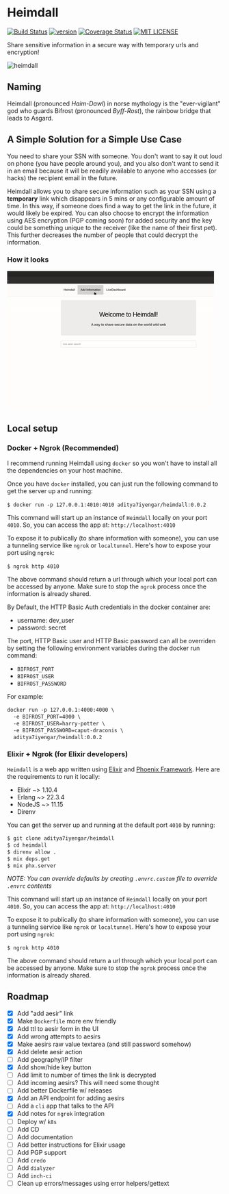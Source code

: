 # Heimdall

[![Build Status](https://github.com/aditya7iyengar/heimdall/workflows/Heimdall%20CI/badge.svg?branch=develop)](https://github.com/aditya7iyengar/heimdall/actions?query=workflow%3A%22Heimdall+CI%22)
[![version](https://img.shields.io/badge/version-0.0.2-blue)](https://github.com/aditya7iyengar/heimdall/releases/tag/0.0.2)
[![Coverage Status](https://coveralls.io/repos/github/aditya7iyengar/heimdall/badge.svg?t=1Bje2f&branch=develop)](https://coveralls.io/github/aditya7iyengar/heimdall?branch=develop)
[![MIT LICENSE](https://img.shields.io/badge/license-MIT-blueviolet.svg)](https://github.com/aditya7iyengar/heimdall/blob/develop/LICENSE)


Share sensitive information in a secure way with temporary urls and encryption!

![heimdall](https://media4.giphy.com/media/xE1QISPzqbUek/giphy.gif)

## Naming

Heimdall (pronounced _Haim-Dawl_) in norse mythology is the "ever-vigilant" god
who guards Bifrost (pronounced _Byff-Rost_), the rainbow bridge that leads to
Asgard.

## A Simple Solution for a Simple Use Case

You need to share your SSN with someone. You don't want to say it out loud
on phone (you have people around you), and you also don't want to send it in an
email because it will be readily available to anyone who accesses (or hacks)
the recipient email in the future.

Heimdall allows you to share secure information such as your SSN using a
__temporary__ link which disappears in 5 mins or any configurable amount of
time. In this way, if someone does find a way to get the link in the future, it
would likely be expired. You can also choose to encrypt the information using
AES encryption (PGP coming soon) for added security and the key could be
something unique to the receiver (like the name of their first pet). This
further decreases the number of people that could decrypt the information.

### How it looks

![demo](images/demo.gif)

## Local setup

### Docker + Ngrok (Recommended)

I recommend running Heimdall using `docker` so you won't have to install all the
dependencies on your host machine.

Once you have `docker` installed, you can just run the following command to
get the server up and running:

`$ docker run -p 127.0.0.1:4010:4010 aditya7iyengar/heimdall:0.0.2`

This command will start up an instance of `Heimdall` locally on your port
`4010`. So, you can access the app at: `http://localhost:4010`

To expose it to publically (to share information with someone), you can use
a tunneling service like `ngrok` or `localtunnel`. Here's how to expose your
port using `ngrok`:

`$ ngrok http 4010`

The above command should return a url through which your local port can be
accessed by anyone. Make sure to stop the `ngrok` process once the information
is already shared.

By Default, the HTTP Basic Auth credentials in the docker container are:

- username: dev_user
- password: secret

The port, HTTP Basic user and HTTP Basic password can all be overriden by
setting the following environment variables during the docker run command:

- `BIFROST_PORT`
- `BIFROST_USER`
- `BIFROST_PASSWORD`

For example:

```
docker run -p 127.0.0.1:4000:4000 \
  -e BIFROST_PORT=4000 \
  -e BIFROST_USER=harry-potter \
  -e BIFROST_PASSWORD=caput-draconis \
  aditya7iyengar/heimdall:0.0.2
```


### Elixir + Ngrok (for Elixir developers)

`Heimdall` is a web app written using [Elixir](https://elixir-lang.org/) and
[Phoenix Framework](phoenixframework.org). Here are the requirements to run it
locally:

- Elixir ~> 1.10.4
- Erlang ~> 22.3.4
- NodeJS ~> 11.15
- Direnv

You can get the server up and running at the default port `4010` by running:

```
$ git clone aditya7iyengar/heimdall
$ cd heimdall
$ direnv allow .
$ mix deps.get
$ mix phx.server
```

_NOTE: You can override defaults by creating `.envrc.custom` file to override
`.envrc` contents_

This command will start up an instance of `Heimdall` locally on your port
`4010`. So, you can access the app at: `http://localhost:4010`

To expose it to publically (to share information with someone), you can use
a tunneling service like `ngrok` or `localtunnel`. Here's how to expose your
port using `ngrok`:

`$ ngrok http 4010`

The above command should return a url through which your local port can be
accessed by anyone. Make sure to stop the `ngrok` process once the information
is already shared.


## Roadmap

- [X] Add "add aesir" link
- [X] Make `Dockerfile` more env friendly
- [X] Add ttl to aesir form in the UI
- [X] Add wrong attempts to aesirs
- [X] Make aesirs raw value textarea (and still password somehow)
- [X] Add delete aesir action
- [ ] Add geography/IP filter
- [X] Add show/hide key button
- [ ] Add limit to number of times the link is decrypted
- [ ] Add incoming aesirs? This will need some thought
- [ ] Add better Dockerfile w/ releases
- [X] Add an API endpoint for adding aesirs
- [ ] Add a `cli` app that talks to the API
- [X] Add notes for `ngrok` integration
- [ ] Deploy w/ `k8s`
- [ ] Add CD
- [ ] Add documentation
- [ ] Add better instructions for Elixir usage
- [ ] Add PGP support
- [ ] Add `credo`
- [ ] Add `dialyzer`
- [ ] Add `inch-ci`
- [ ] Clean up errors/messages using error helpers/gettext

